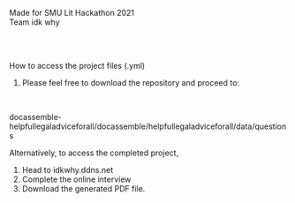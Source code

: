 Made for SMU Lit Hackathon 2021 <br />
Team idk why <br />

<br />
<br />

How to access the project files (.yml) <br />
 1. Please feel free to download the repository and proceed to: <br />
<br />

docassemble-helpfullegaladviceforall/docassemble/helpfullegaladviceforall/data/questions
 
Alternatively, to access the completed project, 
 1. Head to idkwhy.ddns.net
 2. Complete the online interview
 3. Download the generated PDF file.
 
 